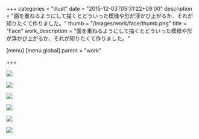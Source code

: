 +++
categories = "illust"
date = "2015-12-03T05:31:22+09:00"
description = "面を重ねるようにして描くとどういった模様や形が浮かび上がるか、それが知りたくて作りました。"
thumb = "/images/work/face/thumb.png"
title = "Face"
work_description = "面を重ねるようにして描くとどういった模様や形が浮かび上がるか、それが知りたくて作りました。"

[menu]
  [menu.global]
    parent = "work"

+++

![](/images/work/face/illust.png)

![](/images/work/face/illust02.png)

![](/images/work/face/illust03.png)

![](/images/work/face/illust04.png)

![](/images/work/face/illust05.png)

![](/images/work/face/illust06.png)
